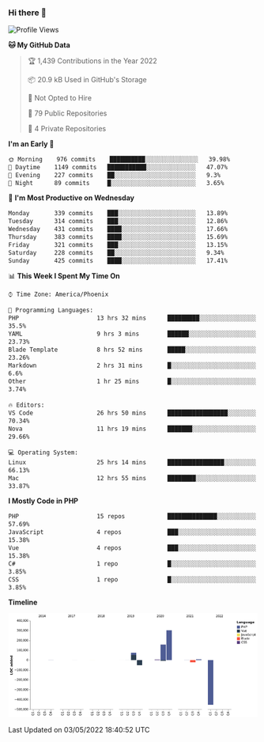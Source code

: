 ### Hi there 👋

<!--START_SECTION:waka-->
![Profile Views](http://img.shields.io/badge/Profile%20Views-0-blue)

**🐱 My GitHub Data** 

> 🏆 1,439 Contributions in the Year 2022
 > 
> 📦 20.9 kB Used in GitHub's Storage 
 > 
> 🚫 Not Opted to Hire
 > 
> 📜 79 Public Repositories 
 > 
> 🔑 4 Private Repositories  
 > 
**I'm an Early 🐤** 

```text
🌞 Morning    976 commits    ██████████░░░░░░░░░░░░░░░   39.98% 
🌆 Daytime    1149 commits   ███████████░░░░░░░░░░░░░░   47.07% 
🌃 Evening    227 commits    ██░░░░░░░░░░░░░░░░░░░░░░░   9.3% 
🌙 Night      89 commits     █░░░░░░░░░░░░░░░░░░░░░░░░   3.65%

```
📅 **I'm Most Productive on Wednesday** 

```text
Monday       339 commits    ███░░░░░░░░░░░░░░░░░░░░░░   13.89% 
Tuesday      314 commits    ███░░░░░░░░░░░░░░░░░░░░░░   12.86% 
Wednesday    431 commits    ████░░░░░░░░░░░░░░░░░░░░░   17.66% 
Thursday     383 commits    ████░░░░░░░░░░░░░░░░░░░░░   15.69% 
Friday       321 commits    ███░░░░░░░░░░░░░░░░░░░░░░   13.15% 
Saturday     228 commits    ██░░░░░░░░░░░░░░░░░░░░░░░   9.34% 
Sunday       425 commits    ████░░░░░░░░░░░░░░░░░░░░░   17.41%

```


📊 **This Week I Spent My Time On** 

```text
⌚︎ Time Zone: America/Phoenix

💬 Programming Languages: 
PHP                      13 hrs 32 mins      █████████░░░░░░░░░░░░░░░░   35.5% 
YAML                     9 hrs 3 mins        ██████░░░░░░░░░░░░░░░░░░░   23.73% 
Blade Template           8 hrs 52 mins       █████░░░░░░░░░░░░░░░░░░░░   23.26% 
Markdown                 2 hrs 31 mins       █░░░░░░░░░░░░░░░░░░░░░░░░   6.6% 
Other                    1 hr 25 mins        █░░░░░░░░░░░░░░░░░░░░░░░░   3.74%

🔥 Editors: 
VS Code                  26 hrs 50 mins      █████████████████░░░░░░░░   70.34% 
Nova                     11 hrs 19 mins      ███████░░░░░░░░░░░░░░░░░░   29.66%

💻 Operating System: 
Linux                    25 hrs 14 mins      ████████████████░░░░░░░░░   66.13% 
Mac                      12 hrs 55 mins      ████████░░░░░░░░░░░░░░░░░   33.87%

```

**I Mostly Code in PHP** 

```text
PHP                      15 repos            ██████████████░░░░░░░░░░░   57.69% 
JavaScript               4 repos             ███░░░░░░░░░░░░░░░░░░░░░░   15.38% 
Vue                      4 repos             ███░░░░░░░░░░░░░░░░░░░░░░   15.38% 
C#                       1 repo              █░░░░░░░░░░░░░░░░░░░░░░░░   3.85% 
CSS                      1 repo              █░░░░░░░░░░░░░░░░░░░░░░░░   3.85%

```


**Timeline**

![Chart not found](https://raw.githubusercontent.com/mikebronner/mikebronner/master/charts/bar_graph.png) 


 Last Updated on 03/05/2022 18:40:52 UTC
<!--END_SECTION:waka-->

<!--
**mikebronner/mikebronner** is a ✨ _special_ ✨ repository because its `README.md` (this file) appears on your GitHub profile.

Here are some ideas to get you started:

- 🔭 I’m currently working on ...
- 🌱 I’m currently learning ...
- 👯 I’m looking to collaborate on ...
- 🤔 I’m looking for help with ...
- 💬 Ask me about ...
- 📫 How to reach me: ...
- 😄 Pronouns: ...
- ⚡ Fun fact: ...
-->
